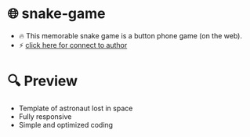 # :globe_with_meridians: snake-game
- 🔥 This memorable snake game is a button phone game (on the web).
- ⚡️ [click here for connect to author](https://t.me/ixAmirCom)


# :mag: Preview
- Template of astronaut lost in space
- Fully responsive
- Simple and optimized coding
<br/>
